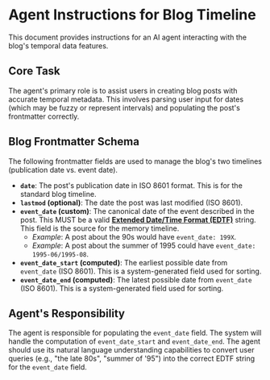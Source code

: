 # Agent Instructions for Blog Timeline

This document provides instructions for an AI agent interacting with the blog's temporal data features.

## Core Task

The agent's primary role is to assist users in creating blog posts with accurate temporal metadata. This involves parsing user input for dates (which may be fuzzy or represent intervals) and populating the post's frontmatter correctly.

## Blog Frontmatter Schema

The following frontmatter fields are used to manage the blog's two timelines (publication date vs. event date).

*   **`date`**: The post's publication date in ISO 8601 format. This is for the standard blog timeline.
*   **`lastmod` (optional)**: The date the post was last modified (ISO 8601).
*   **`event_date` (custom)**: The canonical date of the event described in the post. This MUST be a valid **[Extended Date/Time Format (EDTF)](EDTF_SPECIFICATION.md)** string. This field is the source for the memory timeline.
    *   *Example*: A post about the 90s would have `event_date: 199X`.
    *   *Example*: A post about the summer of 1995 could have `event_date: 1995-06/1995-08`.
*   **`event_date_start` (computed)**: The earliest possible date from `event_date` (ISO 8601). This is a system-generated field used for sorting.
*   **`event_date_end` (computed)**: The latest possible date from `event_date` (ISO 8601). This is a system-generated field used for sorting.

## Agent's Responsibility

The agent is responsible for populating the `event_date` field. The system will handle the computation of `event_date_start` and `event_date_end`. The agent should use its natural language understanding capabilities to convert user queries (e.g., "the late 80s", "summer of '95") into the correct EDTF string for the `event_date` field.
